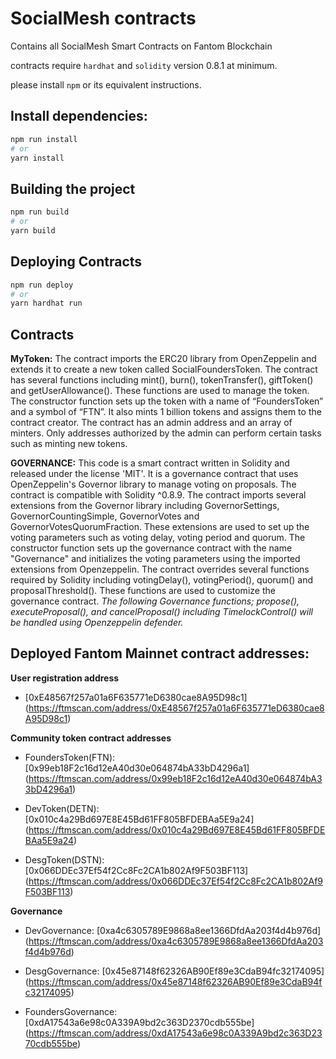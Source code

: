 # SocialMesh contracts
Contains all SocialMesh Smart Contracts on Fantom Blockchain

contracts require `hardhat` and `solidity` version 0.8.1 at minimum.

please install `npm` or its equivalent instructions.

## Install dependencies:

```bash
npm run install
# or 
yarn install
```


## Building the project

```bash
npm run build
# or
yarn build
```

## Deploying Contracts
```bash
npm run deploy
# or
yarn hardhat run 
```
## Contracts 

**MyToken:**
The contract imports the ERC20 library from OpenZeppelin and extends it to create a new token called SocialFoundersToken. The contract has several functions including mint(), burn(), tokenTransfer(), giftToken() and getUserAllowance(). These functions are used to manage the token.
The constructor function sets up the token with a name of “FoundersToken” and a symbol of “FTN”. It also mints 1 billion tokens and assigns them to the contract creator.
The contract has an admin address and an array of minters. Only addresses authorized by the admin can perform certain tasks such as minting new tokens.

**GOVERNANCE:**
This code is a smart contract written in Solidity and released under the license 'MIT'. It is a governance contract that uses OpenZeppelin's Governor library to manage voting on proposals. The contract is compatible with Solidity ^0.8.9.
The contract imports several extensions from the Governor library including GovernorSettings, GovernorCountingSimple, GovernorVotes and GovernorVotesQuorumFraction. These extensions are used to set up the voting parameters such as voting delay, voting period and quorum.
The constructor function sets up the governance contract with the name "Governance" and initializes the voting parameters using the imported extensions from Openzeppelin.
The contract overrides several functions required by Solidity including votingDelay(), votingPeriod(), quorum() and proposalThreshold(). These functions are used to customize the governance contract.
*The following Governance functions; propose(), executeProposal(), and cancelProposal() including TimelockControl() will be handled using Openzeppelin defender.*

## Deployed Fantom Mainnet contract addresses:

**User registration address**
- [0xE48567f257a01a6F635771eD6380cae8A95D98c1] (https://ftmscan.com/address/0xE48567f257a01a6F635771eD6380cae8A95D98c1)

**Community token contract addresses**
- FoundersToken(FTN): [0x99eb18F2c16d12eA40d30e064874bA33bD4296a1] (https://ftmscan.com/address/0x99eb18F2c16d12eA40d30e064874bA33bD4296a1)

- DevToken(DETN): [0x010c4a29Bd697E8E45Bd61FF805BFDEBAa5E9a24] (https://ftmscan.com/address/0x010c4a29Bd697E8E45Bd61FF805BFDEBAa5E9a24)

- DesgToken(DSTN): [0x066DDEc37Ef54f2Cc8Fc2CA1b802Af9F503BF113] (https://ftmscan.com/address/0x066DDEc37Ef54f2Cc8Fc2CA1b802Af9F503BF113)

**Governance**
- DevGovernance: [0xa4c6305789E9868a8ee1366DfdAa203f4d4b976d] (https://ftmscan.com/address/0xa4c6305789E9868a8ee1366DfdAa203f4d4b976d)

- DesgGovernance: [0x45e87148f62326AB90Ef89e3CdaB94fc32174095] (https://ftmscan.com/address/0x45e87148f62326AB90Ef89e3CdaB94fc32174095)

- FoundersGovernance: [0xdA17543a6e98c0A339A9bd2c363D2370cdb555be] (https://ftmscan.com/address/0xdA17543a6e98c0A339A9bd2c363D2370cdb555be)



